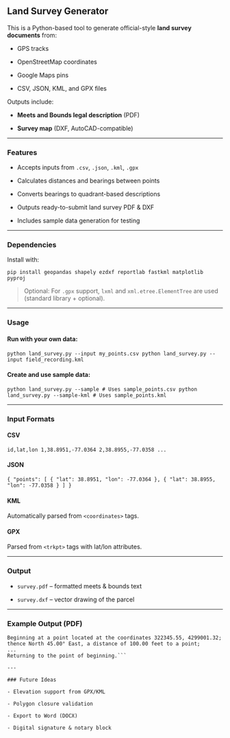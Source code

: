 ## Land Survey Generator

This is a Python-based tool to generate official-style **land survey documents** from:

- GPS tracks
  
- OpenStreetMap coordinates
  
- Google Maps pins
  
- CSV, JSON, KML, and GPX files
  

Outputs include:

- **Meets and Bounds legal description** (PDF)
  
- **Survey map** (DXF, AutoCAD-compatible)
  

---

### Features

- Accepts inputs from `.csv`, `.json`, `.kml`, `.gpx`
  
- Calculates distances and bearings between points
  
- Converts bearings to quadrant-based descriptions
  
- Outputs ready-to-submit land survey PDF & DXF
  
- Includes sample data generation for testing
  

---

### Dependencies

Install with:

```pip install geopandas shapely ezdxf reportlab fastkml matplotlib pyproj```

> Optional: For `.gpx` support, `lxml` and `xml.etree.ElementTree` are used (standard library + optional).

---

### Usage

#### Run with your own data:

`python land_survey.py --input my_points.csv
python land_survey.py --input field_recording.kml`

#### Create and use sample data:

`python land_survey.py --sample # Uses sample_points.csv python land_survey.py --sample-kml # Uses sample_points.kml`

---

### Input Formats

#### CSV

`id,lat,lon
1,38.8951,-77.0364
2,38.8955,-77.0358
...`

#### JSON

`{ "points": [ { "lat": 38.8951, "lon": -77.0364 }, { "lat": 38.8955, "lon": -77.0358 } ] }`

#### KML

Automatically parsed from `<coordinates>` tags.

#### GPX

Parsed from `<trkpt>` tags with lat/lon attributes.

---

### Output

- `survey.pdf` – formatted meets & bounds text
  
- `survey.dxf` – vector drawing of the parcel
  

---

### Example Output (PDF)


```Land Survey Report
Beginning at a point located at the coordinates 322345.55, 4299001.32;
thence North 45.00° East, a distance of 100.00 feet to a point;
...
Returning to the point of beginning.```

---

### Future Ideas

- Elevation support from GPX/KML
  
- Polygon closure validation
  
- Export to Word (DOCX)
  
- Digital signature & notary block
